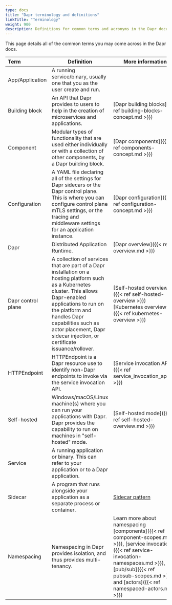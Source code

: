 ```yaml
---
type: docs
title: "Dapr terminology and definitions"
linkTitle: "Terminology"
weight: 900
description: Definitions for common terms and acronyms in the Dapr documentation
---
```


This page details all of the common terms you may come across in the Dapr docs.

| Term | Definition | More information |
|:-----|------------|------------------|
| App/Application | A running service/binary, usually one that you as the user create and run.
| Building block | An API that Dapr provides to users to help in the creation of microservices and applications. | [Dapr building blocks]({{< ref building-blocks-concept.md >}})
| Component | Modular types of functionality that are used either individually or with a collection of other components, by a Dapr building block. | [Dapr components]({{< ref components-concept.md >}})
| Configuration | A YAML file declaring all of the settings for Dapr sidecars or the Dapr control plane. This is where you can configure control plane mTLS settings, or the tracing and middleware settings for an application instance. | [Dapr configuration]({{< ref configuration-concept.md >}})
| Dapr | Distributed Application Runtime. | [Dapr overview]({{< ref overview.md >}})
| Dapr control plane | A collection of services that are part of a Dapr installation on a hosting platform such as a Kubernetes cluster. This allows Dapr-enabled applications to run on the platform and handles Dapr capabilities such as actor placement, Dapr sidecar injection, or certificate issuance/rollover. | [Self-hosted overview]({{< ref self-hosted-overview >}})<br />[Kubernetes overview]({{< ref kubernetes-overview >}})
| HTTPEndpoint | HTTPEndpoint is a Dapr resource use to identify non-Dapr endpoints to invoke via the service invocation API. | [Service invocation API]({{< ref service_invocation_api.md >}})
| Self-hosted | Windows/macOS/Linux machine(s) where you can run your applications with Dapr. Dapr provides the capability to run on machines in "self-hosted" mode. | [Self-hosted mode]({{< ref self-hosted-overview.md >}})
| Service | A running application or binary. This can refer to your application or to a Dapr application.
| Sidecar | A program that runs alongside your application as a separate process or container. | [Sidecar pattern](https://docs.microsoft.com/azure/architecture/patterns/sidecar)
| Namespacing | Namespacing in Dapr provides isolation, and thus provides multi-tenancy. | Learn more about namespacing [components]({{< ref component-scopes.md >}}), [service invocation]({{< ref service-invocation-namespaces.md >}}), [pub/sub]({{< ref pubsub-scopes.md >}}), and [actors]({{< ref namespaced-actors.md >}})

